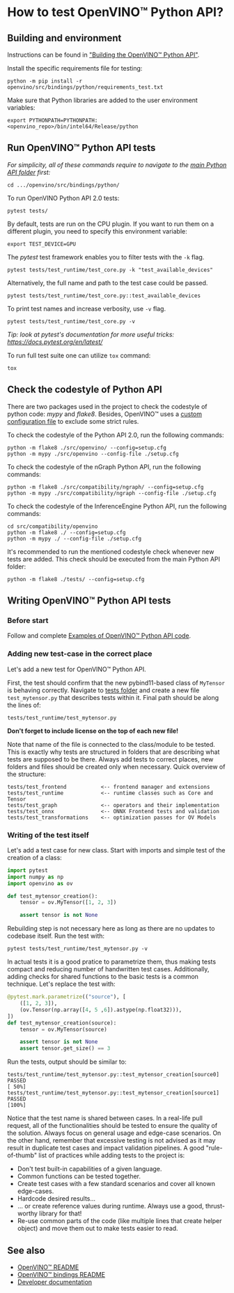 # How to test OpenVINO™ Python API?

## Building and environment
Instructions can be found in ["Building the OpenVINO™ Python API"](./build.md).

Install the specific requirements file for testing:
```
python -m pip install -r openvino/src/bindings/python/requirements_test.txt
```

Make sure that Python libraries are added to the user environment variables: 
```
export PYTHONPATH=PYTHONPATH:<openvino_repo>/bin/intel64/Release/python
```
## Run OpenVINO™ Python API tests
*For simplicity, all of these commands require to navigate to the [main Python API folder](./../) first:*
```shell
cd .../openvino/src/bindings/python/
```

To run OpenVINO Python API 2.0 tests:
```shell
pytest tests/
```

By default, tests are run on the CPU plugin. If you want to run them on a different plugin,
you need to specify this environment variable:
```
export TEST_DEVICE=GPU
```

The *pytest* test framework enables you to filter tests with the `-k` flag.
```shell
pytest tests/test_runtime/test_core.py -k "test_available_devices"
```

Alternatively, the full name and path to the test case could be passed.
```shell
pytest tests/test_runtime/test_core.py::test_available_devices
```

To print test names and increase verbosity, use `-v` flag.
```shell
pytest tests/test_runtime/test_core.py -v
```
*Tip: look at pytest's documentation for more useful tricks: https://docs.pytest.org/en/latest/*

To run full test suite one can utilize `tox` command:
```shell
tox
```

## Check the codestyle of Python API
There are two packages used in the project to check the codestyle of python code: *mypy* and *flake8*.
Besides, OpenVINO™ uses a [custom configuration file](./../setup.cfg) to exclude some strict rules.

To check the codestyle of the Python API 2.0, run the following commands:
```
python -m flake8 ./src/openvino/ --config=setup.cfg
python -m mypy ./src/openvino --config-file ./setup.cfg
```
To check the codestyle of the nGraph Python API, run the following commands:
```
python -m flake8 ./src/compatibility/ngraph/ --config=setup.cfg
python -m mypy ./src/compatibility/ngraph --config-file ./setup.cfg
```
To check the codestyle of the InferenceEngine Python API, run the following commands:
```
cd src/compatibility/openvino
python -m flake8 ./ --config=setup.cfg
python -m mypy ./ --config-file ./setup.cfg
```
It's recommended to run the mentioned codestyle check whenever new tests are added.
This check should be executed from the main Python API folder:
```
python -m flake8 ./tests/ --config=setup.cfg
```
## Writing OpenVINO™ Python API tests
### Before start
Follow and complete [Examples of OpenVINO™ Python API code](./code_examples.md).

### Adding new test-case in the correct place
Let's add a new test for OpenVINO™ Python API.

First, the test should confirm that the new pybind11-based class of `MyTensor` is behaving correctly. Navigate to [tests folder](./../tests/test_runtime/) and create a new file `test_mytensor.py` that describes tests within it. Final path should be along the lines of:

    tests/test_runtime/test_mytensor.py


**Don't forget to include license on the top of each new file!**

Note that name of the file is connected to the class/module to be tested. This is exactly why tests are structured in folders that are describing what tests are supposed to be there. Always add tests to correct places, new folders and files should be created only when necessary. Quick overview of the structure:

    tests/test_frontend           <-- frontend manager and extensions
    tests/test_runtime            <-- runtime classes such as Core and Tensor
    tests/test_graph              <-- operators and their implementation
    tests/test_onnx               <-- ONNX Frontend tests and validation
    tests/test_transformations    <-- optimization passes for OV Models 

### Writing of the test itself
Let's add a test case for new class. Start with imports and simple test of the creation of a class:
```python
import pytest
import numpy as np 
import openvino as ov

def test_mytensor_creation():
    tensor = ov.MyTensor([1, 2, 3])

    assert tensor is not None
```

Rebuilding step is not necessary here as long as there are no updates to codebase itself. Run the test with:
```shell
pytest tests/test_runtime/test_mytensor.py -v
```

In actual tests it is a good pratice to parametrize them, thus making tests compact and reducing number of handwritten test cases. Additionally, adding checks for shared functions to the basic tests is a common technique. Let's replace the test with:
```python
@pytest.mark.parametrize(("source"), [
    ([1, 2, 3]),
    (ov.Tensor(np.array([4, 5 ,6]).astype(np.float32))),
])
def test_mytensor_creation(source):
    tensor = ov.MyTensor(source)

    assert tensor is not None
    assert tensor.get_size() == 3
```

Run the tests, output should be similar to:
```shell
tests/test_runtime/test_mytensor.py::test_mytensor_creation[source0] PASSED                                                                                                                                    [ 50%]
tests/test_runtime/test_mytensor.py::test_mytensor_creation[source1] PASSED                                                                                                                                    [100%]
```

Notice that the test name is shared between cases. In a real-life pull request, all of the functionalities should be tested to ensure the quality of the solution. Always focus on general usage and edge-case scenarios. On the other hand, remember that excessive testing is not advised as it may result in duplicate test cases and impact validation pipelines. A good "rule-of-thumb" list of practices while adding tests to the project is:
* Don't test built-in capabilities of a given language.
* Common functions can be tested together.
* Create test cases with a few standard scenarios and cover all known edge-cases.  
* Hardcode desired results...
* ... or create reference values during runtime. Always use a good, thrust-worthy library for that!
* Re-use common parts of the code (like multiple lines that create helper object) and move them out to make tests easier to read.

## See also
 * [OpenVINO™ README](../../../../README.md)
 * [OpenVINO™ bindings README](../../README.md)
 * [Developer documentation](../../../../docs/dev/index.md)
